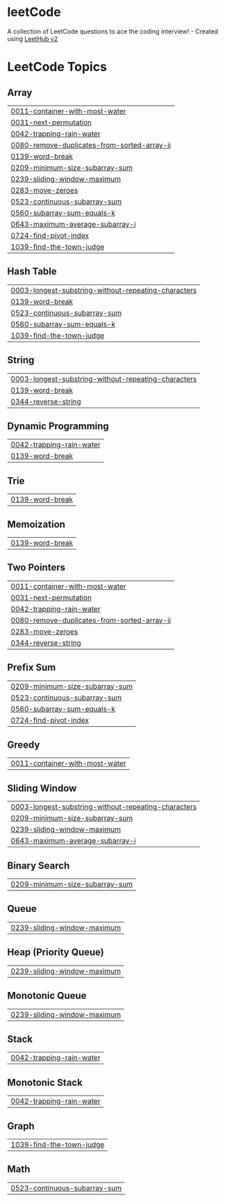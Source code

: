 # leetCode
A collection of LeetCode questions to ace the coding interview! - Created using [LeetHub v2](https://github.com/arunbhardwaj/LeetHub-2.0)

<!---LeetCode Topics Start-->
# LeetCode Topics
## Array
|  |
| ------- |
| [0011-container-with-most-water](https://github.com/singhanju12340/leetCode/tree/master/0011-container-with-most-water) |
| [0031-next-permutation](https://github.com/singhanju12340/leetCode/tree/master/0031-next-permutation) |
| [0042-trapping-rain-water](https://github.com/singhanju12340/leetCode/tree/master/0042-trapping-rain-water) |
| [0080-remove-duplicates-from-sorted-array-ii](https://github.com/singhanju12340/leetCode/tree/master/0080-remove-duplicates-from-sorted-array-ii) |
| [0139-word-break](https://github.com/singhanju12340/leetCode/tree/master/0139-word-break) |
| [0209-minimum-size-subarray-sum](https://github.com/singhanju12340/leetCode/tree/master/0209-minimum-size-subarray-sum) |
| [0239-sliding-window-maximum](https://github.com/singhanju12340/leetCode/tree/master/0239-sliding-window-maximum) |
| [0283-move-zeroes](https://github.com/singhanju12340/leetCode/tree/master/0283-move-zeroes) |
| [0523-continuous-subarray-sum](https://github.com/singhanju12340/leetCode/tree/master/0523-continuous-subarray-sum) |
| [0560-subarray-sum-equals-k](https://github.com/singhanju12340/leetCode/tree/master/0560-subarray-sum-equals-k) |
| [0643-maximum-average-subarray-i](https://github.com/singhanju12340/leetCode/tree/master/0643-maximum-average-subarray-i) |
| [0724-find-pivot-index](https://github.com/singhanju12340/leetCode/tree/master/0724-find-pivot-index) |
| [1039-find-the-town-judge](https://github.com/singhanju12340/leetCode/tree/master/1039-find-the-town-judge) |
## Hash Table
|  |
| ------- |
| [0003-longest-substring-without-repeating-characters](https://github.com/singhanju12340/leetCode/tree/master/0003-longest-substring-without-repeating-characters) |
| [0139-word-break](https://github.com/singhanju12340/leetCode/tree/master/0139-word-break) |
| [0523-continuous-subarray-sum](https://github.com/singhanju12340/leetCode/tree/master/0523-continuous-subarray-sum) |
| [0560-subarray-sum-equals-k](https://github.com/singhanju12340/leetCode/tree/master/0560-subarray-sum-equals-k) |
| [1039-find-the-town-judge](https://github.com/singhanju12340/leetCode/tree/master/1039-find-the-town-judge) |
## String
|  |
| ------- |
| [0003-longest-substring-without-repeating-characters](https://github.com/singhanju12340/leetCode/tree/master/0003-longest-substring-without-repeating-characters) |
| [0139-word-break](https://github.com/singhanju12340/leetCode/tree/master/0139-word-break) |
| [0344-reverse-string](https://github.com/singhanju12340/leetCode/tree/master/0344-reverse-string) |
## Dynamic Programming
|  |
| ------- |
| [0042-trapping-rain-water](https://github.com/singhanju12340/leetCode/tree/master/0042-trapping-rain-water) |
| [0139-word-break](https://github.com/singhanju12340/leetCode/tree/master/0139-word-break) |
## Trie
|  |
| ------- |
| [0139-word-break](https://github.com/singhanju12340/leetCode/tree/master/0139-word-break) |
## Memoization
|  |
| ------- |
| [0139-word-break](https://github.com/singhanju12340/leetCode/tree/master/0139-word-break) |
## Two Pointers
|  |
| ------- |
| [0011-container-with-most-water](https://github.com/singhanju12340/leetCode/tree/master/0011-container-with-most-water) |
| [0031-next-permutation](https://github.com/singhanju12340/leetCode/tree/master/0031-next-permutation) |
| [0042-trapping-rain-water](https://github.com/singhanju12340/leetCode/tree/master/0042-trapping-rain-water) |
| [0080-remove-duplicates-from-sorted-array-ii](https://github.com/singhanju12340/leetCode/tree/master/0080-remove-duplicates-from-sorted-array-ii) |
| [0283-move-zeroes](https://github.com/singhanju12340/leetCode/tree/master/0283-move-zeroes) |
| [0344-reverse-string](https://github.com/singhanju12340/leetCode/tree/master/0344-reverse-string) |
## Prefix Sum
|  |
| ------- |
| [0209-minimum-size-subarray-sum](https://github.com/singhanju12340/leetCode/tree/master/0209-minimum-size-subarray-sum) |
| [0523-continuous-subarray-sum](https://github.com/singhanju12340/leetCode/tree/master/0523-continuous-subarray-sum) |
| [0560-subarray-sum-equals-k](https://github.com/singhanju12340/leetCode/tree/master/0560-subarray-sum-equals-k) |
| [0724-find-pivot-index](https://github.com/singhanju12340/leetCode/tree/master/0724-find-pivot-index) |
## Greedy
|  |
| ------- |
| [0011-container-with-most-water](https://github.com/singhanju12340/leetCode/tree/master/0011-container-with-most-water) |
## Sliding Window
|  |
| ------- |
| [0003-longest-substring-without-repeating-characters](https://github.com/singhanju12340/leetCode/tree/master/0003-longest-substring-without-repeating-characters) |
| [0209-minimum-size-subarray-sum](https://github.com/singhanju12340/leetCode/tree/master/0209-minimum-size-subarray-sum) |
| [0239-sliding-window-maximum](https://github.com/singhanju12340/leetCode/tree/master/0239-sliding-window-maximum) |
| [0643-maximum-average-subarray-i](https://github.com/singhanju12340/leetCode/tree/master/0643-maximum-average-subarray-i) |
## Binary Search
|  |
| ------- |
| [0209-minimum-size-subarray-sum](https://github.com/singhanju12340/leetCode/tree/master/0209-minimum-size-subarray-sum) |
## Queue
|  |
| ------- |
| [0239-sliding-window-maximum](https://github.com/singhanju12340/leetCode/tree/master/0239-sliding-window-maximum) |
## Heap (Priority Queue)
|  |
| ------- |
| [0239-sliding-window-maximum](https://github.com/singhanju12340/leetCode/tree/master/0239-sliding-window-maximum) |
## Monotonic Queue
|  |
| ------- |
| [0239-sliding-window-maximum](https://github.com/singhanju12340/leetCode/tree/master/0239-sliding-window-maximum) |
## Stack
|  |
| ------- |
| [0042-trapping-rain-water](https://github.com/singhanju12340/leetCode/tree/master/0042-trapping-rain-water) |
## Monotonic Stack
|  |
| ------- |
| [0042-trapping-rain-water](https://github.com/singhanju12340/leetCode/tree/master/0042-trapping-rain-water) |
## Graph
|  |
| ------- |
| [1039-find-the-town-judge](https://github.com/singhanju12340/leetCode/tree/master/1039-find-the-town-judge) |
## Math
|  |
| ------- |
| [0523-continuous-subarray-sum](https://github.com/singhanju12340/leetCode/tree/master/0523-continuous-subarray-sum) |
<!---LeetCode Topics End-->